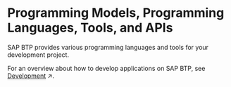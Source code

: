<!-- loio70bbcb4d58cd495ca19f9807d60d8ba9 -->

# Programming Models, Programming Languages, Tools, and APIs

SAP BTP provides various programming languages and tools for your development project.



For an overview about how to develop applications on SAP BTP, see [Development](https://help.sap.com/viewer/65de2977205c403bbc107264b8eccf4b/Validation/en-US/c2fec62b49fa43b8bd945c85ecc2e5bd.html "Develop and run business applications on SAP Business Technology Platform (SAP BTP) using our cloud application programming model, APIs, services, tools, and capabilities.") :arrow_upper_right:.

